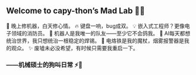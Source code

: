 ## Welcome to capy-thon’s Mad Lab 🔧🤖  

🌃 晚上修机器，白天修心情。
🔥 键盘一响，bug成双。
💡 嵌入式工程师？更像电子领域的消防员。
🤖 机器人是我唯一的队友——至少它不会鸽我。
👻 AI每天都想统治世界，我只想统治一根稳定的焊锡。
🔧 电烙铁是我的魔杖，烟雾报警器是我的观众。
✨ 废墟未必没希望，有时候只需要我重启一下。

### ——机械硕士的狗叫日常 ⚡🔋  
